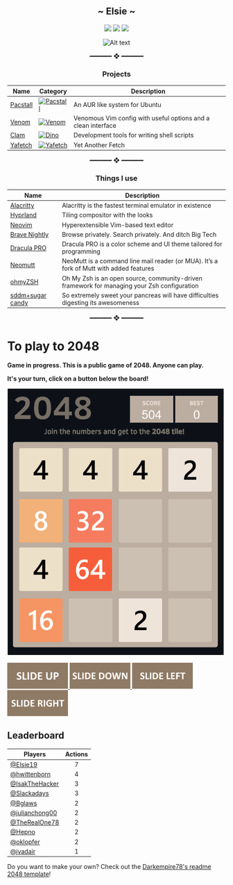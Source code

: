 <div align="center">

## **\~ Elsie \~**

[![](https://img.shields.io/badge/OS-Ubuntu-informational?style=flat-square&logo=linux&logoColor=white&color=D79FC7)](https://ubuntu.com/)
[![](https://img.shields.io/badge/Programming%20Language-Bash-informational?style=flat-square&logo=gnu&logoColor=white&color=D4A207)](https://www.gnu.org/software/bash/)
[![](https://img.shields.io/badge/Editor-Neovim-informational?style=flat-square&logo=vim&logoColor=white&color=D79FC7)](https://neovim.io/)

![Alt text](https://komarev.com/ghpvc/?username=Elsie19&style=for-the-badge&color=D79FC7)
  
 ━━━━━━ ❖ ━━━━━━ 
### **Projects**
| Name | Category | Description |
|------|----------|-------------|
| [Pacstall](https://github.com/pacstall/pacstall) | [![Pacstall](https://img.shields.io/badge/%F0%9F%93%A6-Package%20Manager-orange?style=flat-square)](https://github.com/topics/package-manager)| An AUR like system for Ubuntu |
| [Venom](https://github.com/Elsie19/Venom) | [![Venom](https://img.shields.io/badge/📝-NeoVim-322b3c?style=flat-square)](https://github.com/topics/Venom) | Venomous Vim config with useful options and a clean interface |
| [Clam](https://github.com/Elsie19/clam) | [![Dino](https://img.shields.io/badge/🦪-Clam-006400?style=flat-square)](https://github.com/topics/clam) | Development tools for writing shell scripts |
| [Yafetch](https://github.com/Elsie19/Yafetch) | [![Yafetch](https://img.shields.io/badge/%F0%9F%8E%A8-Yafetch-blue?style=flat-square)](https://github.com/topics/yafetch) | Yet Another Fetch |



 ━━━━━━ ❖ ━━━━━━ 
### **Things I use**
| Name | Description |
|------|-------------|
| [Alacritty](https://github.com/alacritty/alacritty) | Alacritty is the fastest terminal emulator in existence |
| [Hyprland](https://hyprland.org/) | Tiling compositor with the looks |
| [Neovim](https://neovim.io/) | Hyperextensible Vim-based text editor |
| [Brave Nightly](https://brave.com/) | Browse privately. Search privately. And ditch Big Tech |
| [Dracula PRO](https://draculatheme.com/pro) |  Dracula PRO is a color scheme and UI theme tailored for programming |
| [Neomutt](https://neomutt.org/) | NeoMutt is a command line mail reader (or MUA). It’s a fork of Mutt with added features |
| [ohmyZSH](https://ohmyz.sh/) | Oh My Zsh is an open source, community-driven framework for managing your Zsh configuration |
| [sddm+sugar candy](https://www.pling.com/p/1312658/) | So extremely sweet your pancreas will have difficulties digesting its awesomeness |

━━━━━━ ❖ ━━━━━━
</div>

# To play to 2048

**Game in progress. This is a public game of 2048. Anyone can play.**

**It's your turn, click on a button below the board!**

<!-- 2048GameBoard -->
<img src="https://github.com/Elsie19/Elsie19/blob/main/Data/gameboard.png" width="500"/>
<!-- 2048GameBoard -->

<!-- 2048GameActions -->
<a href="https://github.com/Elsi19/Readme-2048/issues/new?title=2048|slideUp&body=Just+push+'Submit+new+issue'.+You+don't+need+to+do+anything+else."> <img src="Assets/slideUp.png"/> </a> <a href="https://github.com/Elsie19/Readme-2048/issues/new?title=2048|slideDown&body=Just+push+'Submit+new+issue'.+You+don't+need+to+do+anything+else."> <img src="Assets/slideDown.png"/> </a> <a href="https://github.com/Elsie19/Readme-2048/issues/new?title=2048|slideLeft&body=Just+push+'Submit+new+issue'.+You+don't+need+to+do+anything+else."> <img src="Assets/slideLeft.png"/> </a> <a href="https://github.com/Elsie19/Readme-2048/issues/new?title=2048|slideRight&body=Just+push+'Submit+new+issue'.+You+don't+need+to+do+anything+else."> <img src="Assets/slideRight.png"/> </a>
<!-- 2048GameActions -->

## Leaderboard

<!-- 2048Ranking -->
| Players | Actions |
|---------------|:---------:|
| [@Elsie19](https://github.com/Elsie19) | 7 |
| [@hwittenborn](https://github.com/hwittenborn) | 4 |
| [@IsakTheHacker](https://github.com/IsakTheHacker) | 3 |
| [@Slackadays](https://github.com/Slackadays) | 3 |
| [@Bglaws](https://github.com/Bglaws) | 2 |
| [@julianchong00](https://github.com/julianchong00) | 2 |
| [@TheRealOne78](https://github.com/TheRealOne78) | 2 |
| [@Hepno](https://github.com/Hepno) | 2 |
| [@oklopfer](https://github.com/oklopfer) | 2 |
| [@jvadair](https://github.com/jvadair) | 1 |
<!-- 2048Ranking -->

Do you want to make your own? Check out the [Darkempire78's readme 2048 template](https://github.com/Darkempire78/Readme-2048)!
